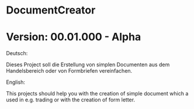 # DocumentCreator
# Version:  00.01.000 - Alpha



Deutsch:

Dieses Project soll die Erstellung von simplen Documenten aus dem Handelsbereich oder von Formbriefen vereinfachen.

English:

This projects should help you with the creation of simple document which a used in e.g. trading or with the creation of form letter.
